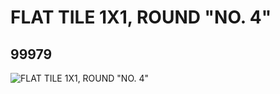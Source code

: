 # FLAT TILE 1X1, ROUND "NO. 4"
## 99979
![FLAT TILE 1X1, ROUND "NO. 4"](https://lc-www-live-s.legocdn.com/media/bricks/5/2/4653403.jpg)